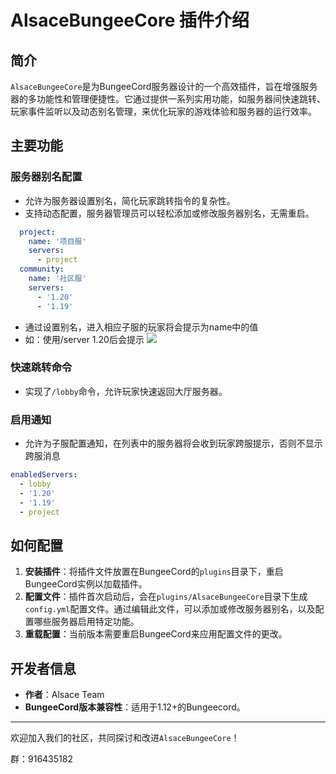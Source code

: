 # AlsaceBungeeCore 插件介绍

## 简介
`AlsaceBungeeCore`是为BungeeCord服务器设计的一个高效插件，旨在增强服务器的多功能性和管理便捷性。它通过提供一系列实用功能，如服务器间快速跳转、玩家事件监听以及动态别名管理，来优化玩家的游戏体验和服务器的运行效率。

## 主要功能

### 服务器别名配置
- 允许为服务器设置别名，简化玩家跳转指令的复杂性。
- 支持动态配置，服务器管理员可以轻松添加或修改服务器别名，无需重启。
```yaml
  project:
    name: '项目服'
    servers:
      - project
  community:
    name: '社区服'
    servers:
      - '1.20'
      - '1.19'
```
- 通过设置别名，进入相应子服的玩家将会提示为name中的值
- 如：使用/server 1.20后会提示
  ![](http://cloud.alsace.team/Picture/pic/20240219211513.png?imageMogr2/format)

### 快速跳转命令
- 实现了`/lobby`命令，允许玩家快速返回大厅服务器。

### 启用通知
- 允许为子服配置通知，在列表中的服务器将会收到玩家跨服提示，否则不显示跨服消息
```yaml
enabledServers:
  - lobby
  - '1.20'
  - '1.19'
  - project
```

## 如何配置

1. **安装插件**：将插件文件放置在BungeeCord的`plugins`目录下，重启BungeeCord实例以加载插件。
2. **配置文件**：插件首次启动后，会在`plugins/AlsaceBungeeCore`目录下生成`config.yml`配置文件。通过编辑此文件，可以添加或修改服务器别名，以及配置哪些服务器启用特定功能。
3. **重载配置**：当前版本需要重启BungeeCord来应用配置文件的更改。

## 开发者信息
- **作者**：Alsace Team
- **BungeeCord版本兼容性**：适用于1.12+的Bungeecord。

---
欢迎加入我们的社区，共同探讨和改进`AlsaceBungeeCore`！

群：916435182
